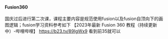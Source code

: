 #### Fusion360

国庆过后进行第二次课，课程主要内容是规范使用fusion以及fusion自顶向下的画图逻辑；fusion学习资料参考如下
【2023年最新 Fusion 360 教程（持续更新中）-哔哩哔哩】 https://b23.tv/89IgWx9
看到前35就可以
